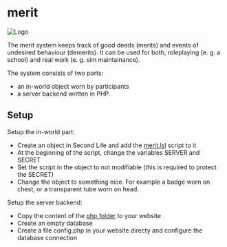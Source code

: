 # merit

![Logo](https://github.com/jonnwilliam/merit/blob/master/doc/logo_large.png)

The merit system keeps track of good deeds (merits) and events of undesired behaviour (demerits). It can be used for both, roleplaying (e. g. a school) and real work (e. g. sim maintainance).

The system consists of two parts:
- an in-world object worn by participants
- a server backend written in PHP.


## Setup

Setup the in-world part:

- Create an object in Second Life and add the [merit.lsl](https://github.com/jonnwilliam/merit/blob/master/lsl/merit.lsl) script to it
- At the beginning of the script, change the variables SERVER and SECRET
- Set the script in the object to not modifiable (this is required to protect the SECRET)
- Change the object to something nice. For example a badge worn on chest, or a transparent tube worn on head.

Setup the server backend:

- Copy the content of the [php folder](https://github.com/jonnwilliam/merit/tree/master/php) to your website
- Create an empty database
- Create a file config.php in your website directy and configure the database connection